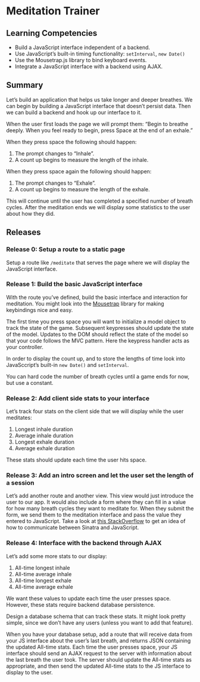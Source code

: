 # Meditation Trainer

## Learning Competencies

* Build a JavaScript interface independent of a backend.
* Use JavaScript’s built-in timing functionality: `setInterval`, `new Date()`
* Use the Mousetrap.js library to bind keyboard events.
* Integrate a JavaScript interface with a backend using AJAX.

## Summary

Let’s build an application that helps us take longer and deeper breathes. We can begin by building a JavaScript interface that
doesn’t persist data. Then we can build a backend and hook up our interface to it.

When the user first loads the page we will prompt them: “Begin to breathe deeply. When you feel ready to begin, press Space at
the end of an exhale.”

When they press space the following should happen:

1. The prompt changes to “Inhale”.
2. A count up begins to measure the length of the inhale.

When they press space again the following should happen:

1. The prompt changes to “Exhale”.
2. A count up begins to measure the length of the exhale.

This will continue until the user has completed a specified number of breath cycles.
After the meditation ends we will display some statistics to the user about how they did.

## Releases

### Release 0: Setup a route to a static page

Setup a route like `/meditate` that serves the page where we will display the JavaScript interface.

### Release 1: Build the basic JavaScript interface

With the route you’ve defined, build the basic interface and interaction for meditation.
You might look into the [Mousetrap](http://craig.is/killing/mice) library for making keybindings nice and easy.

The first time you press space you will want to initialize a model object to track the state of the game.
Subsequent keypresses should update the state of the model. Updates to the DOM should reflect the state of
the model so that your code follows the MVC pattern. Here the keypress handler acts as your controller.

In order to display the count up, and to store the lengths of time look into JavaSccript’s built-in
`new Date()` and `setInterval`.

You can hard code the number of breath cycles until a game ends for now, but use a constant.

### Release 2: Add client side stats to your interface

Let’s track four stats on the client side that we will display while the user meditates:

1. Longest inhale duration
2. Average inhale duration
3. Longest exhale duration
4. Average exhale duration

These stats should update each time the user hits space.

### Release 3: Add an intro screen and let the user set the length of a session

Let’s add another route and another view. This view would just introduce the user to our app. It would also include a form where
they can fill in a value for how many breath cycles they want to meditate for. When they submit the form, we send them to the
meditation interface and pass the value they entered to JavaScript. Take a look at [this StackOverflow](http://stackoverflow.com/questions/6751871/better-way-to-use-ruby-sinatra-to-pass-data-to-highcharts)
to get an idea of how to communicate between Sinatra and JavaScript.

### Release 4: Interface with the backend through AJAX

Let’s add some more stats to our display:

1. All-time longest inhale
2. All-time average inhale
3. All-time longest exhale
4. All-time average exhale

We want these values to update each time the user presses space. However, these stats require backend database persistence.

Design a database schema that can track these stats. It might look pretty simple, since we don’t have any users (unless you want
to add that feature).

When you have your database setup, add a route that will receive data from your JS interface about the user’s last breath, and returns
JSON containing the updated All-time stats. Each time the user presses space, your JS interface should send an AJAX request to the
server with information about the last breath the user took. The server should update the All-time stats as appropriate, and then
send the updated All-time stats to the JS interface to display to the user.

